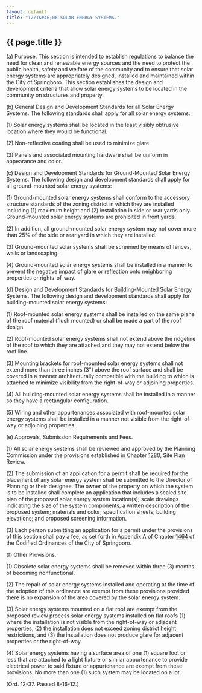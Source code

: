 ```yaml
---
layout: default 
title: "1271&#46;06 SOLAR ENERGY SYSTEMS."
---
```


{{ page.title }}
----------------

​(a) Purpose. This section is intended to establish regulations to
balance the need for clean and renewable energy sources and the need to
protect the public health, safety and welfare of the community and to
ensure that solar energy systems are appropriately designed, installed
and maintained within the City of Springboro. This section establishes
the design and development criteria that allow solar energy systems to
be located in the community on structures and property.

​(b) General Design and Development Standards for all Solar Energy
Systems. The following standards shall apply for all solar energy
systems:

​(1) Solar energy systems shall be located in the least visibly
obtrusive location where they would be functional.

​(2) Non-reflective coating shall be used to minimize glare.

​(3) Panels and associated mounting hardware shall be uniform in
appearance and color.

​(c) Design and Development Standards for Ground-Mounted Solar Energy
Systems. The following design and development standards shall apply for
all ground-mounted solar energy systems:

​(1) Ground-mounted solar energy systems shall conform to the accessory
structure standards of the zoning district in which they are installed
including (1) maximum height and (2) installation in side or rear yards
only. Ground-mounted solar energy systems are prohibited in front yards.

​(2) In addition, all ground-mounted solar energy system may not cover
more than 25% of the side or rear yard in which they are installed.

​(3) Ground-mounted solar systems shall be screened by means of fences,
walls or landscaping.

​(4) Ground-mounted solar energy systems shall be installed in a manner
to prevent the negative impact of glare or reflection onto neighboring
properties or rights-of-way.

​(d) Design and Development Standards for Building-Mounted Solar Energy
Systems. The following design and development standards shall apply for
building-mounted solar energy systems:

​(1) Roof-mounted solar energy systems shall be installed on the same
plane of the roof material (flush mounted) or shall be made a part of
the roof design.

​(2) Roof-mounted solar energy systems shall not extend above the
ridgeline of the roof to which they are attached and they may not extend
below the roof line.

​(3) Mounting brackets for roof-mounted solar energy systems shall not
extend more than three inches (3") above the roof surface and shall be
covered in a manner architecturally compatible with the building to
which is attached to minimize visibility from the right-of-way or
adjoining properties.

​(4) All building-mounted solar energy systems shall be installed in a
manner so they have a rectangular configuration.

​(5) Wiring and other appurtenances associated with roof-mounted solar
energy systems shall be installed in a manner not visible from the
right-of-way or adjoining properties.

​(e) Approvals, Submission Requirements and Fees.

​(1) All solar energy systems shall be reviewed and approved by the
Planning Commission under the provisions established in Chapter
[1280](54f1829c.html), Site Plan Review.

​(2) The submission of an application for a permit shall be required for
the placement of any solar energy system shall be submitted to the
Director of Planning or their designee. The owner of the property on
which the system is to be installed shall complete an application that
includes a scaled site plan of the proposed solar energy system
location(s); scale drawings indicating the size of the system
components, a written description of the proposed system; materials and
color; specification sheets; building elevations; and proposed screening
information.

​(3) Each person submitting an application for a permit under the
provisions of this section shall pay a fee, as set forth in Appendix A
of Chapter [1464](58d37b9c.html) of the Codified Ordinances of the City
of Springboro.

​(f) Other Provisions.

​(1) Obsolete solar energy systems shall be removed within three (3)
months of becoming nonfunctional.

​(2) The repair of solar energy systems installed and operating at the
time of the adoption of this ordinance are exempt from these provisions
provided there is no expansion of the area covered by the solar energy
system.

​(3) Solar energy systems mounted on a flat roof are exempt from the
proposed review process solar energy systems installed on flat roofs (1)
where the installation is not visible from the right-of-way or adjacent
properties, (2) the installation does not exceed zoning district height
restrictions, and (3) the installation does not produce glare for
adjacent properties or the right-of-way.

​(4) Solar energy systems having a surface area of one (1) square foot
or less that are attached to a light fixture or similar appurtenance to
provide electrical power to said fixture or appurtenance are exempt from
these provisions. No more than one (1) such system may be located on a
lot.

(Ord. 12-37. Passed 8-16-12.)
